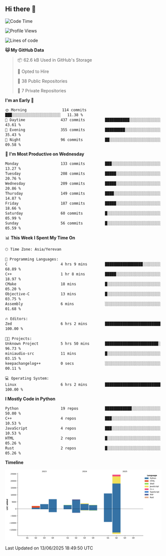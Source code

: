 ## Hi there 👋

<!--START_SECTION:waka-->
![Code Time](http://img.shields.io/badge/Code%20Time-1%2C322%20hrs%2030%20mins-blue)

![Profile Views](http://img.shields.io/badge/Profile%20Views-11-blue)

![Lines of code](https://img.shields.io/badge/From%20Hello%20World%20I%27ve%20Written-63.2%20thousand%20lines%20of%20code-blue)

**🐱 My GitHub Data** 

> 📦 62.6 kB Used in GitHub's Storage 
 > 
> 💼 Opted to Hire
 > 
> 📜 38 Public Repositories 
 > 
> 🔑 7 Private Repositories 
 > 
**I'm an Early 🐤** 

```text
🌞 Morning                114 commits         ███░░░░░░░░░░░░░░░░░░░░░░   11.38 % 
🌆 Daytime                437 commits         ███████████░░░░░░░░░░░░░░   43.61 % 
🌃 Evening                355 commits         █████████░░░░░░░░░░░░░░░░   35.43 % 
🌙 Night                  96 commits          ██░░░░░░░░░░░░░░░░░░░░░░░   09.58 % 
```
📅 **I'm Most Productive on Wednesday** 

```text
Monday                   133 commits         ███░░░░░░░░░░░░░░░░░░░░░░   13.27 % 
Tuesday                  208 commits         █████░░░░░░░░░░░░░░░░░░░░   20.76 % 
Wednesday                209 commits         █████░░░░░░░░░░░░░░░░░░░░   20.86 % 
Thursday                 149 commits         ████░░░░░░░░░░░░░░░░░░░░░   14.87 % 
Friday                   187 commits         █████░░░░░░░░░░░░░░░░░░░░   18.66 % 
Saturday                 60 commits          █░░░░░░░░░░░░░░░░░░░░░░░░   05.99 % 
Sunday                   56 commits          █░░░░░░░░░░░░░░░░░░░░░░░░   05.59 % 
```


📊 **This Week I Spent My Time On** 

```text
🕑︎ Time Zone: Asia/Yerevan

💬 Programming Languages: 
C                        4 hrs 9 mins        █████████████████░░░░░░░░   68.89 % 
C++                      1 hr 8 mins         █████░░░░░░░░░░░░░░░░░░░░   18.97 % 
CMake                    18 mins             █░░░░░░░░░░░░░░░░░░░░░░░░   05.20 % 
Objective-C              13 mins             █░░░░░░░░░░░░░░░░░░░░░░░░   03.75 % 
Assembly                 6 mins              ░░░░░░░░░░░░░░░░░░░░░░░░░   01.68 % 

🔥 Editors: 
Zed                      6 hrs 2 mins        █████████████████████████   100.00 % 

🐱‍💻 Projects: 
Unknown Project          5 hrs 50 mins       ████████████████████████░   96.73 % 
miniaudio-src            11 mins             █░░░░░░░░░░░░░░░░░░░░░░░░   03.15 % 
keepachangelog++         0 secs              ░░░░░░░░░░░░░░░░░░░░░░░░░   00.11 % 

💻 Operating System: 
Linux                    6 hrs 2 mins        █████████████████████████   100.00 % 
```

**I Mostly Code in Python** 

```text
Python                   19 repos            ████████████░░░░░░░░░░░░░   50.00 % 
C++                      4 repos             ███░░░░░░░░░░░░░░░░░░░░░░   10.53 % 
JavaScript               4 repos             ███░░░░░░░░░░░░░░░░░░░░░░   10.53 % 
HTML                     2 repos             █░░░░░░░░░░░░░░░░░░░░░░░░   05.26 % 
Rust                     2 repos             █░░░░░░░░░░░░░░░░░░░░░░░░   05.26 % 
```



**Timeline**

![Lines of Code chart](https://raw.githubusercontent.com/0xM4LL0C/0xM4LL0C/main/assets/bar_graph.png)


 Last Updated on 13/06/2025 18:49:50 UTC
<!--END_SECTION:waka-->
